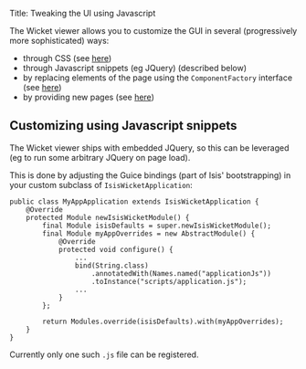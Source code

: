 Title: Tweaking the UI using Javascript

The Wicket viewer allows you to customize the GUI in several (progressively more sophisticated) ways:

* through CSS (see [here](./how-to-tweak-the-ui-using-css-classes.html))
* through Javascript snippets (eg JQuery) (described below)
* by replacing elements of the page using the `ComponentFactory` interface (see [here](./customizing-the-viewer.html))
* by providing new pages (see [here](./custom-pages.html))


## Customizing using Javascript snippets

The Wicket viewer ships with embedded JQuery, so this can be leveraged (eg to run some arbitrary JQuery on page load).  

This is done by adjusting the Guice bindings (part of Isis' bootstrapping) in your custom subclass of `IsisWicketApplication`:

    public class MyAppApplication extends IsisWicketApplication {
        @Override
        protected Module newIsisWicketModule() {
            final Module isisDefaults = super.newIsisWicketModule();
            final Module myAppOverrides = new AbstractModule() {
                @Override
                protected void configure() {
                    ...
                    bind(String.class)
                        .annotatedWith(Names.named("applicationJs"))
                        .toInstance("scripts/application.js");
                    ...
                }
            };
    
            return Modules.override(isisDefaults).with(myAppOverrides);
        }
    }

Currently only one such `.js` file can be registered.
    
